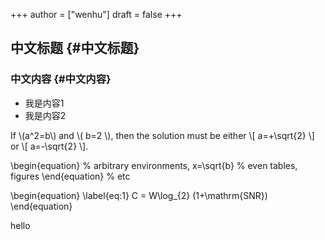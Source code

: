 +++
author = ["wenhu"]
draft = false
+++

## 中文标题 {#中文标题}


### 中文内容 {#中文内容}

-   我是内容1
-   我是内容2

If \\(a^2=b\\) and \\( b=2 \\), then the solution must be
either \\[ a=+\sqrt{2} \\] or \\[ a=-\sqrt{2} \\].

\begin{equation}                        % arbitrary environments,
x=\sqrt{b}                              % even tables, figures
\end{equation}                          % etc

\begin{equation}
\label{eq:1}
C = W\log\_{2} (1+\mathrm{SNR})
\end{equation}

hello
